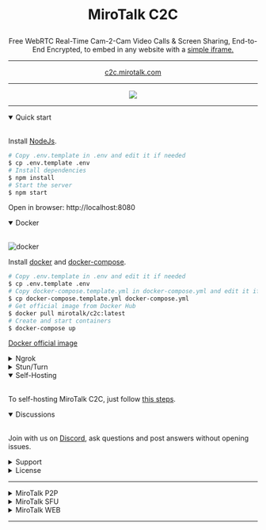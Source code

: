 # <p align="center">MiroTalk C2C</p>

<p align="center">Free WebRTC Real-Time Cam-2-Cam Video Calls & Screen Sharing, End-to-End Encrypted, to embed in any website with a <a href="https://github.com/miroslavpejic85/mirotalkc2c/issues/2#issuecomment-1340587150" target="_blank">simple iframe.</a></p>

<hr />

<p align="center">
    <a href="https://c2c.mirotalk.com">c2c.mirotalk.com</a>
</p>

<hr />

<p align="center">
    <a href="https://c2c.mirotalk.com"><img src="./frontend/images/ui.png"></a>
</p>

<hr />

<details open>
<summary>Quick start</summary>

<br/>

Install [NodeJs](https://nodejs.org/en/blog/release/v16.15.1/).

```bash
# Copy .env.template in .env and edit it if needed
$ cp .env.template .env
# Install dependencies
$ npm install
# Start the server
$ npm start
```

Open in browser: http://localhost:8080

</details>

<details open>
<summary>Docker</summary>

<br/>

![docker](./frontend/images/docker.png)

Install [docker](https://docs.docker.com/engine/install/) and [docker-compose](https://docs.docker.com/compose/install/).

```bash
# Copy .env.template in .env and edit it if needed
$ cp .env.template .env
# Copy docker-compose.template.yml in docker-compose.yml and edit it if needed
$ cp docker-compose.template.yml docker-compose.yml
# Get official image from Docker Hub
$ docker pull mirotalk/c2c:latest
# Create and start containers
$ docker-compose up
```

[Docker official image](https://hub.docker.com/r/mirotalk/c2c)

</details>

<details>
<summary>Ngrok</summary>

<br/>

To expose MiroTalk C2C in `HTTPS` from your `Local PC`, just follow [this steps](./docs/ngrok.md).

</details>

</details>

<details>
<summary>Stun/Turn</summary>

<br/>

To install your own [Stun](https://bloggeek.me/webrtcglossary/stun) and [Turn](https://bloggeek.me/webrtcglossary/turn), just follow [this steps](./docs/coturn.md) and edit it in the `.env` file.

</details>

<details open>
<summary>Self-Hosting</summary>

<br/>

To self-hosting MiroTalk C2C, just follow [this steps](./docs/self-hosting.md).

</details>

<details open>
<summary>Discussions</summary>

<br/>

Join with us on [Discord](https://discord.gg/rgGYfeYW3N), ask questions and post answers without opening issues.

</details>

<details>
<summary>Support</summary>

<br/>

You can support MiroTalk by [becoming a backer or sponsor it](https://github.com/sponsors/miroslavpejic85).

</details>

<details>
<summary>License</summary>

<br/>

![AGPLv3](./frontend/images/AGPLv3.png)

MiroTalk is free and can be modified and forked. But the conditions of the AGPLv3 (GNU Affero General Public License v3.0) need to be respected. In particular modifications need to be free as well and made available to the public. Get a quick overview of the license at [Choose an open source license](https://choosealicense.com/licenses/agpl-3.0/).

For a MiroTalk license under conditions other than AGPLv3, please contact us at license.mirotalk@gmail.com or [purchase directly via CodeCanyon](https://codecanyon.net/item/mirotalk-c2c-webrtc-real-time-cam-2-cam-video-conferences-and-screen-sharing/43383005).

Thank you!

</details>


---

<details>
<summary>MiroTalk P2P</summary>

<br>

Try also [MiroTalk P2P](https://github.com/miroslavpejic85/mirotalk) `peer to peer` real-time video conferences, optimized for small groups. Unlimited time, unlimited rooms each having 5-8 participants.

</details>

<details>
<summary>MiroTalk SFU</summary>

<br>

Try also [MiroTalk SFU](https://github.com/miroslavpejic85/mirotalksfu) `selective forwarding unit` real-time video conferences, optimized for large groups. Unlimited time, unlimited rooms each having 8+ participants.

</details>

<details>
<summary>MiroTalk WEB</summary>

<br>

Try also [MiroTalk WEB](https://github.com/miroslavpejic85/mirotalkwebrtc) rooms scheduler.

</details>

---